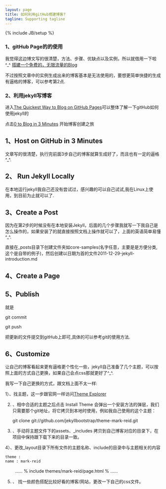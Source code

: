 ```yaml
---
layout: page
title: 如何利用gitHub搭建博客?
tagline: Supporting tagline
---
```

{% include JB/setup %}


### 1、gitHub Page的的使用

我觉得这边博文写的很清楚，方法、步骤、优缺点以及实例，所以就借用一下啦^_^
[搭建一个免费的，无限流量的Blog](http://www.ruanyifeng.com/blog/2012/08/blogging_with_jekyll.html)

不过按照文章中的实例生成出来的博客基本是无法使用的，要想更简单快捷的生成有逼格的博客，可以参考第2点.
 
### 2、利用jekyll写博客

进入[The Quickest Way to Blog on GitHub Pages](http://jekyllbootstrap.com/)可以整体了解一下gitHub如何使用jekyll的

点击[0 to Blog in 3 Minutes](http://jekyllbootstrap.com/usage/jekyll-quick-start.html) 开始博客创建之旅

## 1、Host on GitHub in 3 Minutes

文章写的很清楚，执行完前面3步自己的博客就算生成好了，而且也有一定的逼格^_^.

## 2、 Run Jekyll Locally

在本地运行jekyll我自己还没有尝试过，感兴趣的可以自己试试,我在Linux上使用，到目前为止就可以了.

## 3、Create a Post

因为在第2步的时候没有在本地安装Jekyll，后面的几个步骤我就写一下我自己是怎么操作的，如果安装了的就直接按照文档上操作就可以了，上面的英语简单易懂^_^.

直接在_posts目录下创建文件夹如core-samples(名字任意，主要是是方便分类,这个是自带的例子)，然后创建以日期为首的文件2011-12-29-jekyll-introduction.md

## 4、Create a Page


## 5、Publish

就是

git commit

git push 

把更新的文件提交到gitHub上即可,具体的可以参考git的使用方法.

## 6、Customize

让自己的博客看起来更有逼格更个性化一些，jekyll自己准备了几个主题，可以按照上面的方式自己更换，如果自己会点css那就更好了^_^.

我写一下自己更换的方式，跟文档上面不太一样:

1）、找主题，这一步跟官网一样访问[Theme Explorer](http://themes.jekyllbootstrap.com/)

2) 、相中合适的主题之后点击 Install Theme 会弹出一个安装方法的弹层，我们只需要那个git地址，将它拷贝到本地时使用，例如我自己使用的这个主题：

	git clone git://github.com/jekyllbootstrap/theme-mark-reid.git

3) 、手动将主题文件下的assets、_includes 拷贝到自己博客对应的目录下，在项目中保持跟下载下来的目录一致。

4）、更改_layout目录下所有文件的主题名称、include的目录中与主题相关的内容

	theme :
	name : mark-reid
　　	......
	% include themes/mark-reid/page.html %
	......
	
5) 、 找一些颜色搭配比较好看的博客/网站，更改一下自己的css文件。

